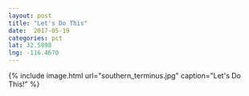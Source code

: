 ```yaml
---
layout: post
title: "Let's Do This"
date:  2017-05-19
categories: pct
lat: 32.5898
lng: -116.4670
---
```

{% include image.html url="southern_terminus.jpg" caption="Let's Do This!" %}
